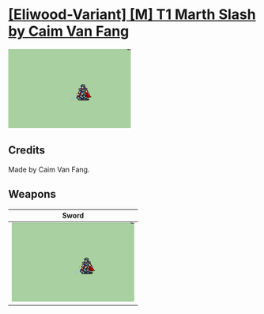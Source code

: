 # [\[Eliwood-Variant\] \[M\] T1 Marth Slash by Caim Van Fang](./)

<img src="./1.%20Sword/Sword_000.png" alt="[Eliwood-Variant] [M] T1 Marth Slash by Caim Van Fang standing" />

## Credits

Made by Caim Van Fang.

## Weapons


|Sword |
|  :---: |
| <img alt="Sword animation" src="./1.%20Sword/Sword.gif" /> |
